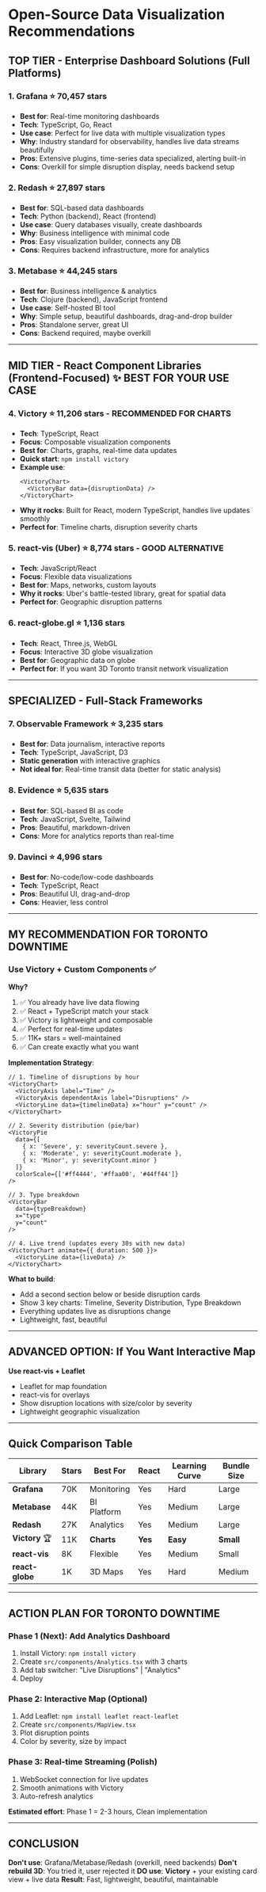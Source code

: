 # Open-Source Data Visualization Recommendations

## TOP TIER - Enterprise Dashboard Solutions (Full Platforms)

### 1. **Grafana** ⭐ 70,457 stars
- **Best for**: Real-time monitoring dashboards
- **Tech**: TypeScript, Go, React
- **Use case**: Perfect for live data with multiple visualization types
- **Why**: Industry standard for observability, handles live data streams beautifully
- **Pros**: Extensive plugins, time-series data specialized, alerting built-in
- **Cons**: Overkill for simple disruption display, needs backend setup

### 2. **Redash** ⭐ 27,897 stars
- **Best for**: SQL-based data dashboards
- **Tech**: Python (backend), React (frontend)
- **Use case**: Query databases visually, create dashboards
- **Why**: Business intelligence with minimal code
- **Pros**: Easy visualization builder, connects any DB
- **Cons**: Requires backend infrastructure, more for analytics

### 3. **Metabase** ⭐ 44,245 stars
- **Best for**: Business intelligence & analytics
- **Tech**: Clojure (backend), JavaScript frontend
- **Use case**: Self-hosted BI tool
- **Why**: Simple setup, beautiful dashboards, drag-and-drop builder
- **Pros**: Standalone server, great UI
- **Cons**: Backend required, maybe overkill

---

## MID TIER - React Component Libraries (Frontend-Focused) ✨ **BEST FOR YOUR USE CASE**

### 4. **Victory** ⭐ 11,206 stars - **RECOMMENDED FOR CHARTS**
- **Tech**: TypeScript, React
- **Focus**: Composable visualization components
- **Best for**: Charts, graphs, real-time data updates
- **Quick start**: `npm install victory`
- **Example use**:
  ```tsx
  <VictoryChart>
    <VictoryBar data={disruptionData} />
  </VictoryChart>
  ```
- **Why it rocks**: Built for React, modern TypeScript, handles live updates smoothly
- **Perfect for**: Timeline charts, disruption severity charts

### 5. **react-vis** (Uber) ⭐ 8,774 stars - **GOOD ALTERNATIVE**
- **Tech**: JavaScript/React
- **Focus**: Flexible data visualizations
- **Best for**: Maps, networks, custom layouts
- **Why it rocks**: Uber's battle-tested library, great for spatial data
- **Perfect for**: Geographic disruption patterns

### 6. **react-globe.gl** ⭐ 1,136 stars
- **Tech**: React, Three.js, WebGL
- **Focus**: Interactive 3D globe visualization
- **Best for**: Geographic data on globe
- **Perfect for**: If you want 3D Toronto transit network visualization

---

## SPECIALIZED - Full-Stack Frameworks

### 7. **Observable Framework** ⭐ 3,235 stars
- **Best for**: Data journalism, interactive reports
- **Tech**: TypeScript, JavaScript, D3
- **Static generation** with interactive graphics
- **Not ideal for**: Real-time transit data (better for static analysis)

### 8. **Evidence** ⭐ 5,635 stars
- **Best for**: SQL-based BI as code
- **Tech**: JavaScript, Svelte, Tailwind
- **Pros**: Beautiful, markdown-driven
- **Cons**: More for analytics reports than real-time

### 9. **Davinci** ⭐ 4,996 stars
- **Best for**: No-code/low-code dashboards
- **Tech**: TypeScript, React
- **Pros**: Beautiful UI, drag-and-drop
- **Cons**: Heavier, less control

---

## MY RECOMMENDATION FOR TORONTO DOWNTIME

### **Use Victory + Custom Components** ✅

**Why?**
1. ✅ You already have live data flowing
2. ✅ React + TypeScript match your stack
3. ✅ Victory is lightweight and composable
4. ✅ Perfect for real-time updates
5. ✅ 11K+ stars = well-maintained
6. ✅ Can create exactly what you want

**Implementation Strategy**:

```tsx
// 1. Timeline of disruptions by hour
<VictoryChart>
  <VictoryAxis label="Time" />
  <VictoryAxis dependentAxis label="Disruptions" />
  <VictoryLine data={timelineData} x="hour" y="count" />
</VictoryChart>

// 2. Severity distribution (pie/bar)
<VictoryPie
  data={[
    { x: 'Severe', y: severityCount.severe },
    { x: 'Moderate', y: severityCount.moderate },
    { x: 'Minor', y: severityCount.minor }
  ]}
  colorScale={['#ff4444', '#ffaa00', '#44ff44']}
/>

// 3. Type breakdown
<VictoryBar
  data={typeBreakdown}
  x="type"
  y="count"
/>

// 4. Live trend (updates every 30s with new data)
<VictoryChart animate={{ duration: 500 }}>
  <VictoryLine data={liveData} />
</VictoryChart>
```

**What to build**:
- Add a second section below or beside disruption cards
- Show 3 key charts: Timeline, Severity Distribution, Type Breakdown
- Everything updates live as disruptions change
- Lightweight, fast, beautiful

---

## ADVANCED OPTION: If You Want Interactive Map

**Use react-vis + Leaflet**
- Leaflet for map foundation
- react-vis for overlays
- Show disruption locations with size/color by severity
- Lightweight geographic visualization

---

## Quick Comparison Table

| Library | Stars | Best For | React | Learning Curve | Bundle Size |
|---------|-------|----------|-------|-----------------|-------------|
| **Grafana** | 70K | Monitoring | Yes | Hard | Large |
| **Metabase** | 44K | BI Platform | Yes | Medium | Large |
| **Redash** | 27K | Analytics | Yes | Medium | Large |
| **Victory** 🏆 | 11K | **Charts** | **Yes** | **Easy** | **Small** |
| **react-vis** | 8K | Flexible | Yes | Medium | Small |
| **react-globe** | 1K | 3D Maps | Yes | Hard | Medium |

---

## ACTION PLAN FOR TORONTO DOWNTIME

### Phase 1 (Next): Add Analytics Dashboard
1. Install Victory: `npm install victory`
2. Create `src/components/Analytics.tsx` with 3 charts
3. Add tab switcher: "Live Disruptions" | "Analytics"
4. Deploy

### Phase 2: Interactive Map (Optional)
1. Add Leaflet: `npm install leaflet react-leaflet`
2. Create `src/components/MapView.tsx`
3. Plot disruption points
4. Color by severity, size by impact

### Phase 3: Real-time Streaming (Polish)
1. WebSocket connection for live updates
2. Smooth animations with Victory
3. Auto-refresh analytics

**Estimated effort**: Phase 1 = 2-3 hours, Clean implementation

---

## CONCLUSION

**Don't use**: Grafana/Metabase/Redash (overkill, need backends)
**Don't rebuild 3D**: You tried it, user rejected it
**DO use**: **Victory** + your existing card view + live data
**Result**: Fast, lightweight, beautiful, maintainable
